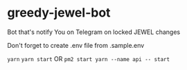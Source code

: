 # greedy-jewel-bot

Bot that's notify You on Telegram on locked JEWEL changes

Don't forget to create .env file from .sample.env

`yarn`
`yarn start`
OR `pm2 start yarn --name api -- start`
